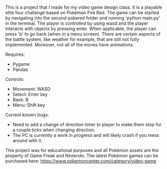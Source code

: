 This is a project that I made for my video game design class. It is a playable elite four challenge based on Pokémon Fire Red.
The game can be started by navigating into the second pokered folder and running 'python main.py' in the terminal.
The player is controlled by using wasd and the player interacts with objects by pressing enter. When applicable, the player can press 'b' to go back (when in a menu screen). There are certain aspects of the battle system, like weather for example, that are still not fully implemented. Moreover, not all of the moves have animations. 

Requires:
   - Pygame
   - Pandas

Controls:
   - Movement: WASD
   - Select: Enter key
   - Back: B
   - Menu: Shift key

Current known bugs:
   - Need to add a change of direction timer to player to make them stop for a couple ticks when changing direction. 
   - The PC is currently a work in progress and will likely crash if you mess around with it.


This project was for educational purposes and all Pokémon assets are the property of Game Freak and Nintendo. The latest Pokémon games can be purchased here: https://www.pokemoncenter.com/category/video-game

